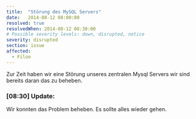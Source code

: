 ```yaml
---
title:  "Störung des MySQL Servers"
date:   2014-08-12 08:00:00
resolved: true
resolvedWhen: 2014-08-12 08:30:00
# Possible severity levels: down, disrupted, notice
severity: disrupted
section: issue
affected:
  - Filoo
---
```


Zur Zeit haben wir eine Störung unseres zentralen Mysql Servers wir sind bereits daran das zu beheben.

### [08:30] Update:

Wir konnten das Problem beheben. Es sollte alles wieder gehen.
